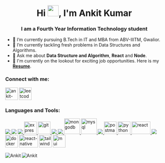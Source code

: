 <h1 align="center">Hi <img src="https://media.giphy.com/media/hvRJCLFzcasrR4ia7z/giphy.gif" width="35">, I'm Ankit Kumar</h1>
<h3 align="center">I am a Fourth Year Information Technology student</h3>

- 🔭 I’m currently pursuing B.Tech in IT and MBA from ABV-IIITM, Gwalior.
- 🌱 I’m currently tackling fresh problems in Data Structures and Algorithms.
- 💬 Ask me about **Data Structure and Algorithm**, **React** and **Node**.
- 📄 I'm currently on the lookout for exciting job opportunities. Here is my <a href="https://drive.google.com/file/d/17ih5rp5lwypxmuEfpfsTgscnlf4bgD8H/view" target="_blank"><b>Resume</b></a>.

<h3 align="left">Connect with me:</h3>
<p align="left">
<a href="https://www.linkedin.com/in/ankit2001/" target="_blank"><img align="center" src="https://img.icons8.com/color/64/000000/linkedin.png" alt="ankit-linkedin" height="40" width="40" /></a>
<a target="_SEJ" rel="noreferrer noopener" href="https://leetcode.com/Hatsoff/" ><img align="center" src="https://leetcode.com/_next/static/images/logo-dark-c96c407d175e36c81e236fcfdd682a0b.png" alt="leetcode-ankit" height="40" width="40" /></a>
</p>

<h3 align="left">Languages and Tools:</h3>
<p align="left"> <a href="https://www.cprogramming.com/" target="_blank"> <img src="https://img.icons8.com/color/48/000000/c-programming.png"/> </a> 
<a href="https://www.w3schools.com/cpp/" target="_blank"> <img src="https://img.icons8.com/color/48/000000/c-plus-plus-logo.png"/></a> 
<a href="https://www.w3schools.com/css/" target="_blank"> <img src="https://img.icons8.com/color/48/000000/css3.png"/> <img src="https://www.vectorlogo.zone/logos/expressjs/expressjs-ar21.svg" alt="express" height="40"/> </a><a href="https://git-scm.com/" target="_blank"> <img src="https://www.vectorlogo.zone/logos/git-scm/git-scm-icon.svg" alt="git" width="40" height="40"/> </a> <a href="https://www.w3.org/html/" target="_blank"> <img src="https://img.icons8.com/color/48/000000/html-5.png"/> </a> <a href="https://developer.mozilla.org/en-US/docs/Web/JavaScript" target="_blank"> <img src="https://img.icons8.com/color/48/000000/javascript.png"/> </a> </a> <a href="https://www.mongodb.com/" target="_blank"> <img src="https://www.vectorlogo.zone/logos/mongodb/mongodb-icon.svg" alt="mongodb" width="50" height="50"/> </a> <a href="https://www.mysql.com/" target="_blank"> <img src="https://www.vectorlogo.zone/logos/mysql/mysql-official.svg" alt="mysql" width="50" height="50"/> </a> <a href="https://nodejs.org" target="_blank"> <img src="https://img.icons8.com/color/48/000000/nodejs.png"/> </a> <a href="https://postman.com" target="_blank"> <img src="https://www.vectorlogo.zone/logos/getpostman/getpostman-icon.svg" alt="postman" width="40" height="40"/> </a> <a href="https://www.python.org" target="_blank"> <img src="https://seeklogo.com/images/P/python-logo-A32636CAA3-seeklogo.com.png" alt="python" width="40" height="40"/> </a> <a href="https://reactjs.org/" target="_blank"> <img src="https://upload.wikimedia.org/wikipedia/commons/a/a7/React-icon.svg" alt="react" width="60" height="40"/> </a> </a> <a href="https://redux.js.org" target="_blank"> <img src="https://img.icons8.com/color/48/000000/redux.png"/> </a> 
<a href="https://www.docker.com/" target="_blank"><img src="https://www.docker.com/wp-content/uploads/2022/03/vertical-logo-monochromatic.png" height="40" width="40" alt="docker"/></a>
<a href="https://reactnative.dev/" target="_blank"><img src="https://www.datocms-assets.com/45470/1631026680-logo-react-native.png" height="40" width="60" alt="react-native"/></a>
<a href="https://tailwindcss.com/" target="_blank"><img src="https://pbs.twimg.com/profile_images/1468993891584073729/a_op8KnL_400x400.jpg" height="40" width="40" alt="tailwind"/></a>
<a href="https://mui.com/" target="_blank"><img src="https://seeklogo.com/images/M/material-ui-logo-5BDCB9BA8F-seeklogo.com.png" height="40" width="40" alt="mui"/></a>

</p>
<!-- <a href="https://github-readme-stats.vercel.app/api/top-langs?username=ankitrekha01&show_icons=true&theme=onedark&locale=en&layout=compact">
  <img align="center" src="https://github-readme-stats.vercel.app/api/top-langs?username=ankitrekha01&show_icons=true&theme=onedark&locale=en&layout=compact" alt="status" />
</a>
<a href="https://github-readme-stats.vercel.app/api?username=ankitrekha01&show_icons=true&theme=onedark&locale=en">
  <img align="center" src="https://github-readme-stats.vercel.app/api?username=ankitrekha01&show_icons=true&theme=onedark&locale=en" alt="status" />
</a> -->
<p><img align="left" src="https://github-readme-stats.vercel.app/api/top-langs?username=ankitrekha01&show_icons=true&theme=one_dark_pro&locale=en&layout=compact" alt="Ankit" /></p>
<p><img align="center" src="https://github-readme-stats.vercel.app/api?username=ankitrekha01&show_icons=true&theme=one_dark_pro&locale=en" alt="Ankit" /></p>
